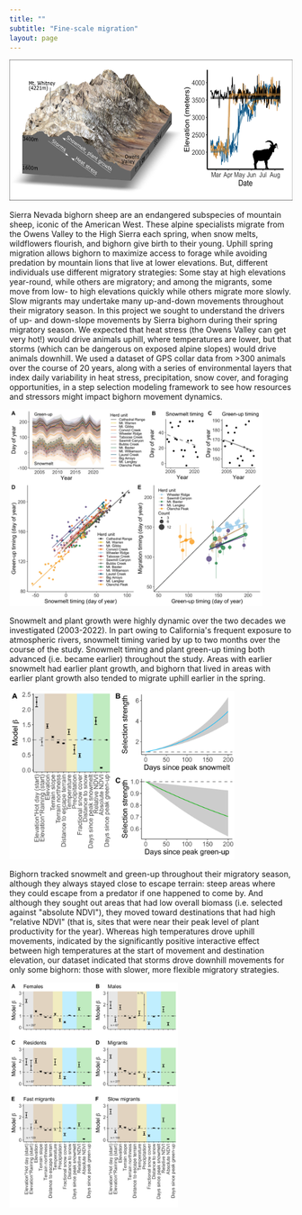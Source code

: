 ```yaml
---
title: ""
subtitle: "Fine-scale migration"
layout: page
---
```


<img src="/img/pubs/SciRep2024.jpg" alt="Variability in spring migration of bighorn sheep." height="250">
  
Sierra Nevada bighorn sheep are an endangered subspecies of mountain sheep, iconic of the American West. These alpine specialists migrate from the Owens Valley to the High Sierra each spring, when snow melts, wildflowers flourish, and bighorn give birth to their young. Uphill spring migration allows bighorn to maximize access to forage while avoiding predation by mountain lions that live at lower elevations. But, different individuals use different migratory strategies: Some stay at high elevations year-round, while others are migratory; and among the migrants, some move from low- to high elevations quickly while others migrate more slowly. Slow migrants may undertake many up-and-down movements throughout their migratory season. In this project we sought to understand the drivers of up- and down-slope movements by Sierra bighorn during their spring migratory season. We expected that heat stress (the Owens Valley can get very hot!) would drive animals uphill, where temperatures are lower, but that storms (which can be dangerous on exposed alpine slopes) would drive animals downhill. We used a dataset of GPS collar data from >300 animals over the course of 20 years, along with a series of environmental layers that index daily variability in heat stress, precipitation, snow cover, and foraging opportunities, in a step selection modeling framework to see how resources and stressors might impact bighorn movement dynamics. 

<img src="/img/pubs/SciRep2024b.jpg" alt="Environmental variability across the range of Sierra bighorn." height="350">

Snowmelt and plant growth were highly dynamic over the two decades we investigated (2003-2022). In part owing to California's frequent exposure to atmospheric rivers, snowmelt timing varied by up to two months over the course of the study. Snowmelt timing and plant green-up timing both advanced (i.e. became earlier) throughout the study. Areas with earlier snowmelt had earlier plant growth, and bighorn that lived in areas with earlier plant growth also tended to migrate uphill earlier in the spring.

<img src="/img/pubs/SciRep2024c.png" alt="Drivers of elevational movements by Sierra bighorn." height="300">

Bighorn tracked snowmelt and green-up throughout their migratory season, although they always stayed close to escape terrain: steep areas where they could escape from a predator if one happened to come by. And although they sought out areas that had low overall biomass (i.e. selected against "absolute NDVI"), they moved toward destinations that had high "relative NDVI" (that is, sites that were near their peak level of plant productivity for the year). Whereas high temperatures drove uphill movements, indicated by the significantly positive interactive effect between high temperatures at the start of movement and destination elevation, our dataset indicated that storms drove downhill movements for only some bighorn: those with slower, more flexible migratory strategies.

<img src="/img/pubs/SciRep2024d.png" alt="Drivers of elevational movements for different bighorn migratory strategies." height="400">

